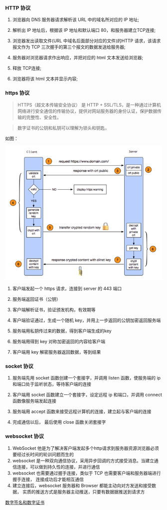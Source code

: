 ### HTTP 协议
1. 浏览器向 DNS 服务器请求解析该 URL 中的域名所对应的 IP 地址;

2. 解析出 IP 地址后，根据该 IP 地址和默认端口 80，和服务器建立TCP连接;

3. 浏览器发出读取文件(URL 中域名后面部分对应的文件)的HTTP 请求，该请求报文作为 TCP 三次握手的第三个报文的数据发送给服务器;

4. 服务器对浏览器请求作出响应，并把对应的 html 文本发送给浏览器;

5. 释放 TCP连接;

6. 浏览器将该 html 文本并显示内容; 　

### https 协议
>HTTPS（超文本传输安全协议） 是 HTTP + SSL/TLS，是一种通过计算机网络进行安全通信的传输协议，提供对网站服务器的身份认证，保护数据传输的完整性、安全性。

> 数字证书的公钥和私钥可以理解为锁头和钥匙，

如图：

![https](../img/https.png)

1. 客户端发起一个 https 请求，连接到 server 的 443 端口

1. 服务端返回证书（公钥）

1. 客户端解析证书，验证颁发机构，有效期等

1. 客户端验证通过，生成一个随机 key，并用上一步返回的公钥加密返回服务端

1. 服务端用私钥传过来的数据，得到客户端生成的key

1. 服务端用得到 key 对称加密返回的内容给客户端

1. 客户端用 key 解密服务器返回数据，等到结果

### socket 协议
1. 服务端先用 socket 函数创建一个套接字，并调用 listen 函数，使服务端的 ip 和端口处于监听状态，等待客户端的连接

1. 客户端用 socket 函数建立一个套接字，设定远程 ip 和端口，并调用 connect 函数像服务端发起连接

1. 服务端用 accept 函数来接受远程计算机的连接，建立起与客户端的连接

1. 完成通信以后， 最后使用 close 函数关闭套接字

### websocket 协议
1. WebSocket 他是为了解决客户端发起多个http请求到服务器资源浏览器必须要经过长时间的轮训问题而生的
1. websocket 是一种双向通信协议，采用异步回调的方式接受消息。当建立通信连接，可以做到持久性的连接，并进行通信
1. websocket 也需要通过握手连接，类似于 TCP 也需要客户端和服务器端进行握手连接， 连接成功后才能相互通信
1. 建立连接后，websocket 服务器和 Browser 都能主动向对方发送和接受数据， 实质的推送方式是服务器主动推送，只要有数据据推送到请求方

[数字签名和数字证书](http://www.ruanyifeng.com/blog/2011/08/what_is_a_digital_signature.html)
